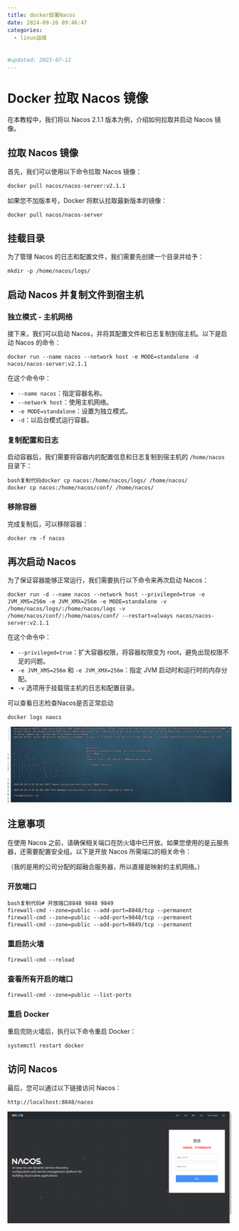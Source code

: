 ```yaml
---
title: docker部署Nacos
date: 2024-09-26 09:46:47
categories:
  - linux运维


#updated: 2023-07-12
---
```


# Docker 拉取 Nacos 镜像

在本教程中，我们将以 Nacos 2.1.1 版本为例，介绍如何拉取并启动 Nacos 镜像。

## 拉取 Nacos 镜像

首先，我们可以使用以下命令拉取 Nacos 镜像：

```bash
docker pull nacos/nacos-server:v2.1.1
```

如果您不加版本号，Docker 将默认拉取最新版本的镜像：

```
docker pull nacos/nacos-server
```

## 挂载目录

为了管理 Nacos 的日志和配置文件，我们需要先创建一个目录并给予：

```
mkdir -p /home/nacos/logs/   
```

## 启动 Nacos 并复制文件到宿主机

### 独立模式 - 主机网络

接下来，我们可以启动 Nacos，并将其配置文件和日志复制到宿主机。以下是启动 Nacos 的命令：

```
docker run --name nacos --network host -e MODE=standalone -d nacos/nacos-server:v2.1.1
```

在这个命令中：

- `--name nacos`：指定容器名称。
- `--network host`：使用主机网络。
- `-e MODE=standalone`：设置为独立模式。
- `-d`：以后台模式运行容器。

### 复制配置和日志

启动容器后，我们需要将容器内的配置信息和日志复制到宿主机的 `/home/nacos` 目录下：

```
bash复制代码docker cp nacos:/home/nacos/logs/ /home/nacos/
docker cp nacos:/home/nacos/conf/ /home/nacos/
```

### 移除容器

完成复制后，可以移除容器：

```
docker rm -f nacos
```

## 再次启动 Nacos

为了保证容器能够正常运行，我们需要执行以下命令来再次启动 Nacos：

```
docker run -d --name nacos --network host --privileged=true -e JVM_XMS=256m -e JVM_XMX=256m -e MODE=standalone -v /home/nacos/logs/:/home/nacos/logs -v /home/nacos/conf/:/home/nacos/conf/ --restart=always nacos/nacos-server:v2.1.1
```

在这个命令中：

- `--privileged=true`：扩大容器权限，将容器权限变为 root，避免出现权限不足的问题。
- `-e JVM_XMS=256m` 和 `-e JVM_XMX=256m`：指定 JVM 启动时和运行时的内存分配。
- `-v` 选项用于挂载宿主机的日志和配置目录。



可以查看日志检查Nacos是否正常启动

```
docker logs naocs
```

![image-20240926144926869](../images/linux-01.jpg)

## 注意事项

在使用 Nacos 之前，请确保相关端口在防火墙中已开放。如果您使用的是云服务器，还需要配置安全组。以下是开放 Nacos 所需端口的相关命令：

（我的是用的公司分配的超融合服务器，所以直接是映射的主机网络。）

### 开放端口

```
bash复制代码# 开放端口8848 9848 9849
firewall-cmd --zone=public --add-port=8848/tcp --permanent
firewall-cmd --zone=public --add-port=9848/tcp --permanent
firewall-cmd --zone=public --add-port=9849/tcp --permanent
```

### 重启防火墙

```
firewall-cmd --reload
```

### 查看所有开启的端口

```
firewall-cmd --zone=public --list-ports
```

### 重启 Docker

重启完防火墙后，执行以下命令重启 Docker：

```
systemctl restart docker
```

## 访问 Nacos

最后，您可以通过以下链接访问 Nacos：

```
http://localhost:8848/nacos
```

![image-20240926144959611](../images/linux-02.jpg)
